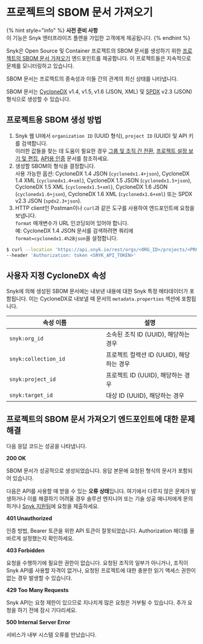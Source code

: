 # 프로젝트의 SBOM 문서 가져오기

{% hint style="info" %}
**사전 준비 사항**\
이 기능은 Snyk 엔터프라이즈 플랜을 가입한 고객에게 제공됩니다.
{% endhint %}

Snyk은 Open Source 및 Container 프로젝트의 SBOM 문서를 생성하기 위한 [프로젝트의 SBOM 문서 가져오기](../reference/sbom.md) 엔드포인트를 제공합니다. 이 프로젝트들은 지속적으로 문제를 모니터링하고 있습니다.

SBOM 문서는 프로젝트의 종속성과 이들 간의 관계의 최신 상태를 나타냅니다.

SBOM 문서는 [CycloneDX](https://cyclonedx.org/) v1.4, v1.5, v1.6 (JSON, XML) 및 [SPDX](https://spdx.dev/) v2.3 (JSON) 형식으로 생성할 수 있습니다.

## 프로젝트용 SBOM 생성 방법

1. Snyk 웹 UI에서 `organization ID` (UUID 형식), `project ID` (UUID) 및 API 키를 검색합니다.\
   이러한 값들을 찾는 데 도움이 필요한 경우 [그룹 및 조직 간 전환](../../snyk-admin/groups-and-organizations/switch-between-groups-and-organizations.md), [프로젝트 설정 보기 및 편집](../../snyk-admin/snyk-projects/view-and-edit-project-settings.md), [API용 인증](../rest-api/authentication-for-api/) 문서를 참조하세요.
2. 생성할 SBOM의 형식을 결정합니다.\
   사용 가능한 옵션: CycloneDX 1.4 JSON (`cyclonedx1.4+json`), CycloneDX 1.4 XML (`cyclonedx1.4+xml`), CycloneDX 1.5 JSON (`cyclonedx1.5+json`), CycloneDX 1.5 XML (`cyclonedx1.5+xml`), CycloneDX 1.6 JSON (`cyclonedx1.6+json`), CycloneDX 1.6 XML (`cyclonedx1.6+xml`) 또는 SPDX v2.3 JSON (`spdx2.3+json`).
3. HTTP client인 Postman이나 `curl`과 같은 도구를 사용하여 엔드포인트에 요청을 보냅니다.\
   `format` 매개변수가 URL 인코딩되어 있어야 합니다.\
   예: CycloneDX 1.4 JSON 문서를 검색하려면 쿼리에 `format=cyclonedx1.4%2Bjson`을 설정합니다.

```bash
$ curl --location 'https://api.snyk.io/rest/orgs/<ORG_ID>/projects/<PROJECT_ID>/sbom?version=2024-03-12&format=<SBOM_FORMAT>' \
--header 'Authorization: token <SNYK_API_TOKEN>'
```

## 사용자 지정 CycloneDX 속성

Snyk에 의해 생성된 SBOM 문서에는 내보낸 내용에 대한 Snyk 특정 메타데이터가 포함됩니다. 이는 CycloneDX로 내보낼 때 문서의 `metadata.properties` 섹션에 포함됩니다.

<table><thead><tr><th width="240">속성 이름</th><th>설명</th></tr></thead><tbody><tr><td><code>snyk:org_id</code></td><td>소속된 조직 ID (UUID), 해당하는 경우</td></tr><tr><td><code>snyk:collection_id</code></td><td>프로젝트 컬렉션 ID (UUID), 해당하는 경우</td></tr><tr><td><code>snyk:project_id</code></td><td>프로젝트 ID (UUID), 해당하는 경우</td></tr><tr><td><code>snyk:target_id</code></td><td>대상 ID (UUID), 해당하는 경우</td></tr></tbody></table>

## 프로젝트의 SBOM 문서 가져오기 엔드포인트에 대한 문제 해결

다음 응답 코드는 성공을 나타냅니다.

**200 OK**

SBOM 문서가 성공적으로 생성되었습니다. 응답 본문에 요청된 형식의 문서가 포함되어 있습니다.

다음은 API를 사용할 때 받을 수 있는 **오류 상태**입니다. 여기에서 다루지 않은 문제가 발생하거나 이를 해결하기 어려울 경우 솔루션 엔지니어 또는 기술 성공 매니저에게 문의하거나 [Snyk 지원팀](https://support.snyk.io)에 요청을 제출하세요.

**401 Unauthorized**

인증 방법, Bearer 토큰을 위한 API 토큰이 잘못되었습니다. Authorization 헤더를 올바르게 설정했는지 확인하세요.

**403 Forbidden**

요청을 수행하기에 필요한 권한이 없습니다. 요청된 조직의 일부가 아니거나, 조직이 Snyk API를 사용할 자격이 없거나, 요청된 프로젝트에 대한 충분한 읽기 액세스 권한이 없는 경우 발생할 수 있습니다.

**429 Too Many Requests**

Snyk API는 요청 제한이 있으므로 지나치게 많은 요청은 거부될 수 있습니다. 추가 요청을 하기 전에 잠시 기다리세요.

**500 Internal Server Error**

서비스가 내부 시스템 오류를 만났습니다.

